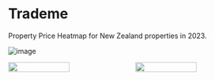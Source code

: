 # Trademe

Property Price Heatmap for New Zealand properties in 2023.

![image](https://github.com/user-attachments/assets/9111e88f-c250-4224-8093-bb8a7e1334f4)

<div style="display: flex; gap: 10px;">
  <img src="https://github.com/user-attachments/assets/4294f53a-c032-4aae-8eab-dc81bfad5ecb" width="50%" />
  <img src="https://github.com/user-attachments/assets/4294f53a-c032-4aae-8eab-dc81bfad5ecb" width="50%" />
</div>



